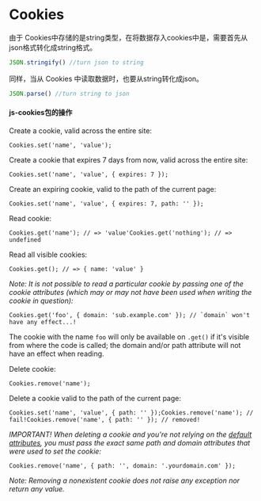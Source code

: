 # Cookies

由于 Cookies中存储的是string类型，在将数据存入cookies中是，需要首先从json格式转化成string格式。

```javascript
JSON.stringify() //turn json to string
```

同样，当从 Cookies 中读取数据时，也要从string转化成json。

```javascript
JSON.parse() //turn string to json
```

#### js-cookies包的操作

Create a cookie, valid across the entire site:

```
Cookies.set('name', 'value');
```

Create a cookie that expires 7 days from now, valid across the entire site:

```
Cookies.set('name', 'value', { expires: 7 });
```

Create an expiring cookie, valid to the path of the current page:

```
Cookies.set('name', 'value', { expires: 7, path: '' });
```

Read cookie:

```
Cookies.get('name'); // => 'value'Cookies.get('nothing'); // => undefined
```

Read all visible cookies:

```
Cookies.get(); // => { name: 'value' }
```

*Note: It is not possible to read a particular cookie by passing one of the cookie attributes (which may or may not have been used when writing the cookie in question):*

```
Cookies.get('foo', { domain: 'sub.example.com' }); // `domain` won't have any effect...!
```

The cookie with the name `foo` will only be available on `.get()` if it's visible from where the code is called; the domain and/or path attribute will not have an effect when reading.

Delete cookie:

```
Cookies.remove('name');
```

Delete a cookie valid to the path of the current page:

```
Cookies.set('name', 'value', { path: '' });Cookies.remove('name'); // fail!Cookies.remove('name', { path: '' }); // removed!
```

*IMPORTANT! When deleting a cookie and you're not relying on the [default attributes](https://www.npmjs.com/package/js-cookie#cookie-attributes), you must pass the exact same path and domain attributes that were used to set the cookie:*

```
Cookies.remove('name', { path: '', domain: '.yourdomain.com' });
```

*Note: Removing a nonexistent cookie does not raise any exception nor return any value.*




<Valine></Valine>

